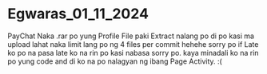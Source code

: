 # Egwaras_01_11_2024
PayChat
Naka .rar po yung Profile File paki Extract nalang po di po kasi ma upload lahat naka limit lang po ng 4 files per commit hehehe
sorry po if Late ko po na pasa late ko na rin po kasi nabasa sorry po.
kaya minadali ko na rin po yung code and di ko na po nalagyan ng ibang Page Activity. :(
